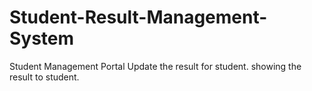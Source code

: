 # Student-Result-Management-System
Student Management Portal Update the result for student. showing the result to student.

